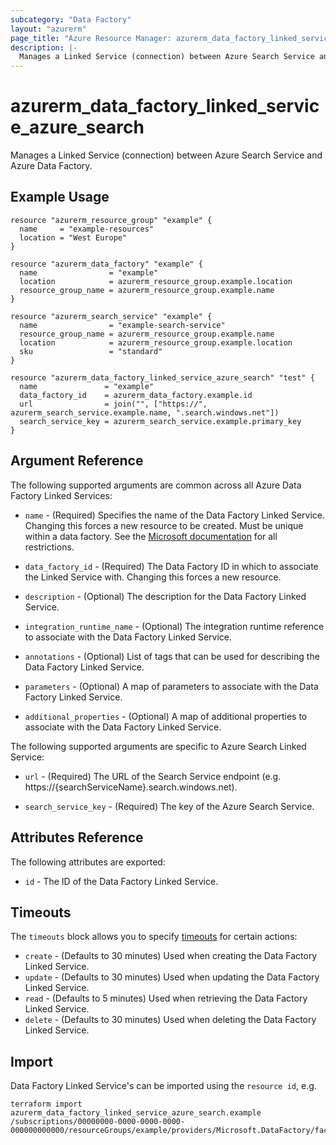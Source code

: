 ```yaml
---
subcategory: "Data Factory"
layout: "azurerm"
page_title: "Azure Resource Manager: azurerm_data_factory_linked_service_azure_search"
description: |-
  Manages a Linked Service (connection) between Azure Search Service and Azure Data Factory.
---
```


# azurerm_data_factory_linked_service_azure_search

Manages a Linked Service (connection) between Azure Search Service and Azure Data Factory.

## Example Usage

```hcl
resource "azurerm_resource_group" "example" {
  name     = "example-resources"
  location = "West Europe"
}

resource "azurerm_data_factory" "example" {
  name                = "example"
  location            = azurerm_resource_group.example.location
  resource_group_name = azurerm_resource_group.example.name
}

resource "azurerm_search_service" "example" {
  name                = "example-search-service"
  resource_group_name = azurerm_resource_group.example.name
  location            = azurerm_resource_group.example.location
  sku                 = "standard"
}

resource "azurerm_data_factory_linked_service_azure_search" "test" {
  name               = "example"
  data_factory_id    = azurerm_data_factory.example.id
  url                = join("", ["https://", azurerm_search_service.example.name, ".search.windows.net"])
  search_service_key = azurerm_search_service.example.primary_key
}
```

## Argument Reference

The following supported arguments are common across all Azure Data Factory Linked Services:

* `name` - (Required) Specifies the name of the Data Factory Linked Service. Changing this forces a new resource to be created. Must be unique within a data
  factory. See the [Microsoft documentation](https://docs.microsoft.com/en-us/azure/data-factory/naming-rules) for all restrictions.

* `data_factory_id` - (Required) The Data Factory ID in which to associate the Linked Service with. Changing this forces a new resource.

* `description` - (Optional) The description for the Data Factory Linked Service.

* `integration_runtime_name` - (Optional) The integration runtime reference to associate with the Data Factory Linked Service.

* `annotations` - (Optional) List of tags that can be used for describing the Data Factory Linked Service.

* `parameters` - (Optional) A map of parameters to associate with the Data Factory Linked Service.

* `additional_properties` - (Optional) A map of additional properties to associate with the Data Factory Linked Service.

The following supported arguments are specific to Azure Search Linked Service:

* `url` - (Required) The URL of the Search Service endpoint (e.g. https://{searchServiceName}.search.windows.net).

* `search_service_key` - (Required) The key of the Azure Search Service.

## Attributes Reference

The following attributes are exported:

* `id` - The ID of the Data Factory Linked Service.

## Timeouts

The `timeouts` block allows you to specify [timeouts](https://www.terraform.io/docs/configuration/resources.html#timeouts) for certain actions:

* `create` - (Defaults to 30 minutes) Used when creating the Data Factory Linked Service.
* `update` - (Defaults to 30 minutes) Used when updating the Data Factory Linked Service.
* `read` - (Defaults to 5 minutes) Used when retrieving the Data Factory Linked Service.
* `delete` - (Defaults to 30 minutes) Used when deleting the Data Factory Linked Service.

## Import

Data Factory Linked Service's can be imported using the `resource id`, e.g.

```shell
terraform import azurerm_data_factory_linked_service_azure_search.example /subscriptions/00000000-0000-0000-0000-000000000000/resourceGroups/example/providers/Microsoft.DataFactory/factories/example/linkedservices/example
```
